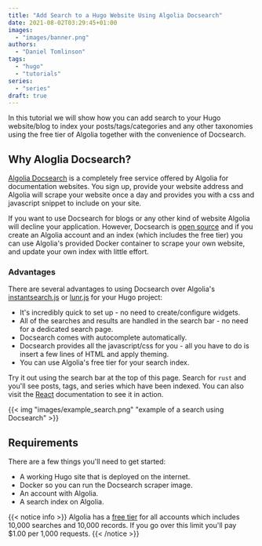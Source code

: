 ```yaml
---
title: "Add Search to a Hugo Website Using Algolia Docsearch"
date: 2021-08-02T03:29:45+01:00
images:
  - "images/banner.png"
authors:
  - "Daniel Tomlinson"
tags:
  - "hugo"
  - "tutorials"
series:
  - "series"
draft: true
---
```


In this tutorial we will show how you can add search to your Hugo website/blog to
index your posts/tags/categories and any other taxonomies using the free tier of Algolia
together with the convenience of Docsearch.

<!--more-->

## Why Aloglia Docsearch?

[Algolia Docsearch](https://docsearch.algolia.com/) is a completely free service offered by Algolia
for documentation websites. You sign up, provide your website address and Algolia will
scrape your website once a day and provides you with a css and javascript snippet to
include on your site.

If you want to use Docsearch for blogs or any other kind of website Algolia will decline your application.
However, Docsearch is [open source](https://github.com/algolia/docsearch) and if you
create an Algolia account and an index (which includes the free tier) you can use
Algolia's provided Docker container to scrape your own website, and update your own index with
little effort.

### Advantages

There are several advantages to using Docsearch over Algolia's
[instantsearch.js](https://www.algolia.com/doc/guides/building-search-ui/what-is-instantsearch/js/)
or [lunr.js](https://lunrjs.com/) for your Hugo project:

- It's incredibly quick to set up - no need to create/configure widgets.
- All of the searches and results are handled in the search bar - no need for a dedicated search page.
- Docsearch comes with autocomplete automatically.
- Docsearch provides all the javascript/css for you - all you have to do is insert a few lines of HTML and apply theming.
- You can use Algolia's free tier for your search index.

Try it out using the search bar at the top of this page. Search for `rust` and you'll see
posts, tags, and series which have been indexed. You can also visit the [React](https://reactjs.org/docs/getting-started.html)
documentation to see it in action.

{{< img "images/example_search.png" "example of a search using Docsearch" >}}

## Requirements

There are a few things you'll need to get started:

- A working Hugo site that is deployed on the internet.
- Docker so you can run the Docsearch scraper image.
- An account with Algolia.
- A search index on Algolia.

{{< notice info >}}
Algolia has a [free tier](https://www.algolia.com/pricing/) for all accounts which includes
10,000 searches and 10,000 records. If you go over this limit you'll pay $1.00 per 1,000 requests.
{{< /notice >}}
